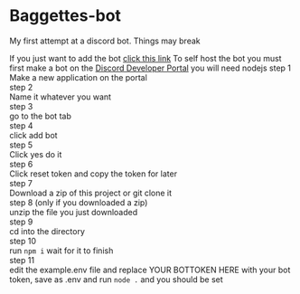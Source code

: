 # Baggettes-bot
My first attempt at a discord bot. Things may break

If you just want to add the bot [click this link](https://discord.com/api/oauth2/authorize?client_id=928069129892663347&permissions=137509588038&scope=bot)
To self host the bot you must first make a bot on the [Discord Developer Portal](https://discord.com/developers/applications)
you will need nodejs
 step 1<br>
Make a new application on the portal<br>
 step 2<br>
Name it whatever you want<br>
 step 3<br>
go to the bot tab<br>
 step 4<br>
click add bot<br>
 step 5<br>
Click yes do it<br>
 step 6<br>
Click reset token and copy the token for later<br>
 step 7<br>
Download a zip of this project or git clone it<br>
 step 8 (only if you downloaded a zip)<br>
unzip the file you just downloaded<br>
 step 9 <br>
cd into the directory<br>
 step 10<br>
run `npm i`
wait for it to finish<br>
 step 11 <br>
edit the example.env file and replace YOUR BOTTOKEN HERE with your bot token, save as .env and run `node .` and you should be set<br>

